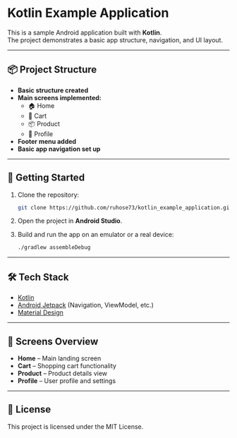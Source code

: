 # Kotlin Example Application

This is a sample Android application built with **Kotlin**.  
The project demonstrates a basic app structure, navigation, and UI layout.

---

## 📦 Project Structure

- **Basic structure created**
- **Main screens implemented:**
  - 🏠 Home
  - 🛒 Cart
  - 📦 Product
  - 👤 Profile
- **Footer menu added**
- **Basic app navigation set up**

---

## 🚀 Getting Started

1. Clone the repository:
   ```bash
   git clone https://github.com/ruhose73/kotlin_example_application.git
   ````
2. Open the project in **Android Studio**.
3. Build and run the app on an emulator or a real device:

   ```bash
   ./gradlew assembleDebug
   ```

---

## 🛠️ Tech Stack
* [Kotlin](https://kotlinlang.org/)
* [Android Jetpack](https://developer.android.com/jetpack) (Navigation, ViewModel, etc.)
* [Material Design](https://m3.material.io/)

---

## 📱 Screens Overview
* **Home** – Main landing screen
* **Cart** – Shopping cart functionality
* **Product** – Product details view
* **Profile** – User profile and settings

---

## 📄 License

This project is licensed under the MIT License.